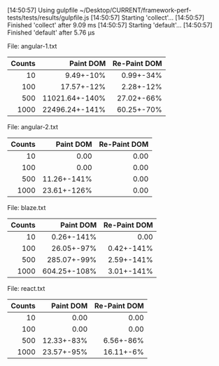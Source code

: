 [14:50:57] Using gulpfile ~/Desktop/CURRENT/framework-perf-tests/tests/results/gulpfile.js
[14:50:57] Starting 'collect'...
[14:50:57] Finished 'collect' after 9.09 ms
[14:50:57] Starting 'default'...
[14:50:57] Finished 'default' after 5.76 μs


File: angular-1.txt


|           Counts |        Paint DOM |     Re-Paint DOM |
| ----------------:| ----------------:| ----------------:|
|               10 |        9.49+-10% |        0.99+-34% |
|              100 |       17.57+-12% |        2.28+-12% |
|              500 |   11021.64+-140% |       27.02+-66% |
|             1000 |   22496.24+-141% |       60.25+-70% |


File: angular-2.txt


|           Counts |        Paint DOM |     Re-Paint DOM |
| ----------------:| ----------------:| ----------------:|
|               10 |             0.00 |             0.00 |
|              100 |             0.00 |             0.00 |
|              500 |      11.26+-141% |             0.00 |
|             1000 |      23.61+-126% |             0.00 |


File: blaze.txt


|           Counts |        Paint DOM |     Re-Paint DOM |
| ----------------:| ----------------:| ----------------:|
|               10 |       0.26+-141% |             0.00 |
|              100 |       26.05+-97% |       0.42+-141% |
|              500 |      285.07+-99% |       2.59+-141% |
|             1000 |     604.25+-108% |       3.01+-141% |


File: react.txt


|           Counts |        Paint DOM |     Re-Paint DOM |
| ----------------:| ----------------:| ----------------:|
|               10 |             0.00 |             0.00 |
|              100 |             0.00 |             0.00 |
|              500 |       12.33+-83% |        6.56+-86% |
|             1000 |       23.57+-95% |        16.11+-6% |
